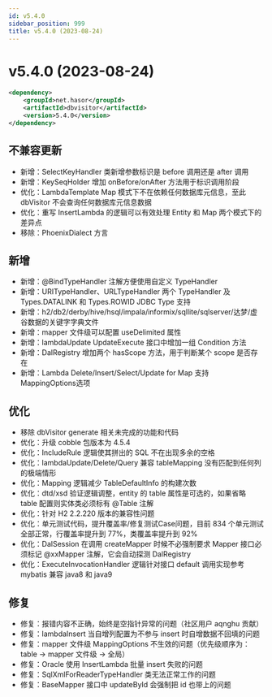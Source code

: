 ```yaml
---
id: v5.4.0
sidebar_position: 999
title: v5.4.0 (2023-08-24)
---
```


# v5.4.0 (2023-08-24)

```xml
<dependency>
    <groupId>net.hasor</groupId>
    <artifactId>dbvisitor</artifactId>
    <version>5.4.0</version>
</dependency>
```

## 不兼容更新
- 新增：SelectKeyHandler 类新增参数标识是 before 调用还是 after 调用
- 新增：KeySeqHolder 增加 onBefore/onAfter 方法用于标识调用阶段
- 优化：LambdaTemplate Map 模式下不在依赖任何数据库元信息，至此 dbVisitor 不会查询任何数据库元信息数据
- 优化：重写 InsertLambda 的逻辑可以有效处理 Entity 和 Map 两个模式下的差异点
- 移除：PhoenixDialect 方言

## 新增
- 新增：@BindTypeHandler 注解方便使用自定义 TypeHandler
- 新增：URITypeHandler、URLTypeHandler 两个 TypeHandler  及Types.DATALINK 和 Types.ROWID JDBC Type 支持
- 新增：h2/db2/derby/hive/hsql/impala/informix/sqllite/sqlserver/达梦/虚谷数据的关键字字典文件
- 新增：mapper 文件级可以配置 useDelimited 属性
- 新增：lambdaUpdate UpdateExecute 接口中增加一组 Condition 方法
- 新增：DalRegistry 增加两个 hasScope 方法，用于判断某个 scope 是否存在
- 新增：Lambda Delete/Insert/Select/Update for Map 支持 MappingOptions选项

## 优化
- 移除 dbVisitor generate 相关未完成的功能和代码
- 优化：升级 cobble 包版本为 4.5.4
- 优化：IncludeRule 逻辑使其拼出的 SQL 不在出现多余的空格
- 优化：lambdaUpdate/Delete/Query 兼容 tableMapping 没有匹配到任何列的极端情形
- 优化：Mapping 逻辑减少 TableDefaultInfo 的构建次数
- 优化：dtd/xsd 验证逻辑调整，entity 的 table 属性是可选的，如果省略 table 配置则实体类必须标有 @Table 注解
- 优化：针对 H2 2.2.220 版本的兼容性问题
- 优化：单元测试代码，提升覆盖率/修复测试Case问题，目前 834 个单元测试全部正常，行覆盖率提升到 77%，类覆盖率提升到 92%
- 优化：DalSession 在调用 createMapper 时候不必强制要求 Mapper 接口必须标记 @xxMapper 注解，它会自动探测 DalRegistry
- 优化：ExecuteInvocationHandler 逻辑针对接口 default 调用实现参考 mybatis 兼容 java8 和 java9

## 修复
- 修复：报错内容不正确，始终是空指针异常的问题（社区用户 aqnghu 贡献）
- 修复：lambdaInsert 当自增列配置为不参与 insert 时自增数据不回填的问题
- 修复：mapper 文件级 MappingOptions 不生效的问题（优先级顺序为：table -> mapper 文件级 -> 全局）
- 修复：Oracle 使用 InsertLambda 批量 insert 失败的问题
- 修复：SqlXmlForReaderTypeHandler 类无法正常工作的问题
- 修复：BaseMapper 接口中 updateById 会强制把 id 也带上的问题
